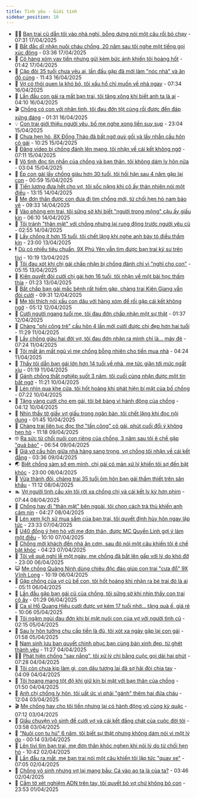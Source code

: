 ```yaml
---
title: Tình yêu - Giới tính
sidebar_position: 10
---
```


<!-- dantri-tinh-yeu-gioi-tinh:START -->
- 👨‍🏫 [Bạn trai cũ dẫn tôi vào nhà nghỉ, bỗng dưng nói một câu rồi bỏ chạy](https://dantri.com.vn/tinh-yeu-gioi-tinh/ban-trai-cu-dan-toi-vao-nha-nghi-bong-dung-noi-mot-cau-roi-bo-chay-20250417105005361.htm) - 07:31 17/04/2025
- 🦣 [Bất đắc dĩ nhận nuôi cháu chồng, 20 năm sau tôi nghe một tiếng gọi xúc động](https://dantri.com.vn/tinh-yeu-gioi-tinh/bat-dac-di-nhan-nuoi-chau-chong-20-nam-sau-toi-nghe-mot-tieng-goi-xuc-dong-20250417095340658.htm) - 03:36 17/04/2025
- 🔭 [Cô hàng xóm vay tiền nhưng gửi kèm bức ảnh khiến tôi hoảng hốt](https://dantri.com.vn/tinh-yeu-gioi-tinh/co-hang-xom-vay-tien-nhung-gui-kem-buc-anh-khien-toi-hoang-hot-20250416160543410.htm) - 01:42 17/04/2025
- 🧐 [Cặp đôi 35 tuổi chưa yêu ai, lần đầu gặp đã mời làm &quot;nóc nhà&quot; và ăn đồ cúng](https://dantri.com.vn/tinh-yeu-gioi-tinh/cap-doi-35-tuoi-chua-yeu-ai-lan-dau-gap-da-moi-lam-noc-nha-va-an-do-cung-20250416112152287.htm) - 11:43 16/04/2025
- 🫶 [Vợ có thói quen lạ khó bỏ, tôi xấu hổ chỉ muốn về nhà ngay](https://dantri.com.vn/tinh-yeu-gioi-tinh/vo-co-thoi-quen-la-kho-bo-toi-xau-ho-chi-muon-ve-nha-ngay-20250416120124019.htm) - 07:34 16/04/2025
- 💃 [Lần đầu con gái ra mắt bạn trai, tôi tăng xông khi biết anh ta là ai](https://dantri.com.vn/tinh-yeu-gioi-tinh/lan-dau-con-gai-ra-mat-ban-trai-toi-tang-xong-khi-biet-anh-ta-la-ai-20250416111042370.htm) - 04:10 16/04/2025
- 🎬 [Chồng có con với nhân tình, tôi đau đớn tột cùng rồi được đền đáp xứng đáng](https://dantri.com.vn/tinh-yeu-gioi-tinh/chong-co-con-voi-nhan-tinh-toi-dau-don-tot-cung-roi-duoc-den-dap-xung-dang-20250416065156148.htm) - 01:31 16/04/2025
- 💡 [Con trai giới thiệu người yêu, bố mẹ nghe xong liền suy sụp](https://dantri.com.vn/tinh-yeu-gioi-tinh/con-trai-gioi-thieu-nguoi-yeu-bo-me-nghe-xong-lien-suy-sup-20250415155930163.htm) - 23:04 15/04/2025
- 🙉 [Chưa hẹn hò, 8X Đồng Tháp đã bất ngờ quỳ gối và lấy nhẫn cầu hôn cô gái](https://dantri.com.vn/tinh-yeu-gioi-tinh/chua-hen-ho-8x-dong-thap-da-bat-ngo-quy-goi-va-lay-nhan-cau-hon-co-gai-20250415123633253.htm) - 10:25 15/04/2025
- 🚦 [Đăng video bị chồng đánh lên mạng, tôi nhận về cái kết không ngờ](https://dantri.com.vn/tinh-yeu-gioi-tinh/dang-video-bi-chong-danh-len-mang-toi-nhan-ve-cai-ket-khong-ngo-20250415140917279.htm) - 07:11 15/04/2025
- 🥸 [Vô tình đọc tin nhắn của chồng và bạn thân, tôi không dám ly hôn nữa](https://dantri.com.vn/tinh-yeu-gioi-tinh/vo-tinh-doc-tin-nhan-cua-chong-va-ban-than-toi-khong-dam-ly-hon-nua-20250415100347471.htm) - 03:04 15/04/2025
- 🤡 [Ép con gái lấy chồng giàu hơn 30 tuổi, tôi hối hận sau 4 năm gặp lại con](https://dantri.com.vn/tinh-yeu-gioi-tinh/ep-con-gai-lay-chong-giau-hon-30-tuoi-toi-hoi-han-sau-4-nam-gap-lai-con-20250415075918241.htm) - 00:59 15/04/2025
- 🦩 [Tiền lương đưa hết cho vợ, tôi sốc nặng khi cô ấy thản nhiên nói một điều](https://dantri.com.vn/tinh-yeu-gioi-tinh/tien-luong-dua-het-cho-vo-toi-soc-nang-khi-co-ay-than-nhien-noi-mot-dieu-20250414183824537.htm) - 13:15 14/04/2025
- 🤡 [Mẹ đơn thân được con đưa đi tìm chồng mới, từ chối hẹn hò nam bảo vệ](https://dantri.com.vn/tinh-yeu-gioi-tinh/me-don-than-duoc-con-dua-di-tim-chong-moi-tu-choi-hen-ho-nam-bao-ve-20250414074417330.htm) - 09:33 14/04/2025
- 🌊 [Vào phòng em trai, tôi sững sờ khi biết &quot;người trong mộng&quot; cậu ấy giấu kín](https://dantri.com.vn/tinh-yeu-gioi-tinh/vao-phong-em-trai-toi-sung-so-khi-biet-nguoi-trong-mong-cau-ay-giau-kin-20250414110405383.htm) - 06:10 14/04/2025
- 🐘 [Tôi tránh &quot;thân mật&quot; với chồng nhưng lại rung động trước người yêu  cũ](https://dantri.com.vn/tinh-yeu-gioi-tinh/toi-tranh-than-mat-voi-chong-nhung-lai-rung-dong-truoc-nguoi-yeu-cu-20250414095322077.htm) - 02:55 14/04/2025
- 🚀 [Lấy chồng ít hơn 15 tuổi, tôi chết lặng khi nghe anh bày tỏ điều thầm kín](https://dantri.com.vn/tinh-yeu-gioi-tinh/lay-chong-it-hon-15-tuoi-toi-chet-lang-khi-nghe-anh-bay-to-dieu-tham-kin-20250412162151743.htm) - 23:00 13/04/2025
- 🕴 [Dù có nhiều tiêu chuẩn, 9X Phú Yên vẫn tìm được bạn trai kỹ sư trên tivi](https://dantri.com.vn/tinh-yeu-gioi-tinh/du-co-nhieu-tieu-chuan-9x-phu-yen-van-tim-duoc-ban-trai-ky-su-tren-tivi-20250413071214344.htm) - 10:19 13/04/2025
- 🚀 [Tôi đau xót khi chị gái chấp nhận bị chồng đánh chỉ vì &quot;nghĩ cho con&quot;](https://dantri.com.vn/tinh-yeu-gioi-tinh/toi-dau-xot-khi-chi-gai-chap-nhan-bi-chong-danh-chi-vi-nghi-cho-con-20250413084059469.htm) - 05:15 13/04/2025
- 👺 [Kiên quyết đòi cưới chị gái hơn 16 tuổi, tôi nhận về một bài học thấm thía](https://dantri.com.vn/tinh-yeu-gioi-tinh/kien-quyet-doi-cuoi-chi-gai-hon-16-tuoi-toi-nhan-ve-mot-bai-hoc-tham-thia-20250412103653303.htm) - 01:23 13/04/2025
- 💄 [Bất chấp bạn gái mắc bệnh rất hiếm gặp, chàng trai Kiên Giang vẫn đòi cưới](https://dantri.com.vn/tinh-yeu-gioi-tinh/bat-chap-ban-gai-mac-benh-rat-hiem-gap-chang-trai-kien-giang-van-doi-cuoi-20250412083748266.htm) - 09:31 12/04/2025
- 🌊 [Mẹ tôi thích nói xấu con dâu với hàng xóm để rồi gặp cái kết không ngờ](https://dantri.com.vn/tinh-yeu-gioi-tinh/me-toi-thich-noi-xau-con-dau-voi-hang-xom-de-roi-gap-cai-ket-khong-ngo-20250412084537963.htm) - 05:12 12/04/2025
- 🚦 [Cưới người ngang tuổi mẹ, tôi đau đớn chấp nhận một sự thật](https://dantri.com.vn/tinh-yeu-gioi-tinh/cuoi-nguoi-ngang-tuoi-me-toi-dau-don-chap-nhan-mot-su-that-20250412083717612.htm) - 01:37 12/04/2025
- 👹 [Chàng &quot;phi công trẻ&quot; cầu hôn 4 lần mới cưới được chị đẹp hơn hai tuổi](https://dantri.com.vn/tinh-yeu-gioi-tinh/chang-phi-cong-tre-cau-hon-4-lan-moi-cuoi-duoc-chi-dep-hon-hai-tuoi-20250411150806663.htm) - 11:29 11/04/2025
- 🚀 [Lấy chồng giàu hai đời vợ, tôi đau đớn nhận ra mình chỉ là... máy đẻ](https://dantri.com.vn/tinh-yeu-gioi-tinh/lay-chong-giau-hai-doi-vo-toi-dau-don-nhan-ra-minh-chi-la-may-de-20250411122629911.htm) - 07:24 11/04/2025
- 🌁 [Tôi mất ăn mất ngủ vì mẹ chồng bỗng nhiên cho tiền mua nhà](https://dantri.com.vn/tinh-yeu-gioi-tinh/toi-mat-an-mat-ngu-vi-me-chong-bong-nhien-cho-tien-mua-nha-20250411112358261.htm) - 04:24 11/04/2025
- 🧰 [Thấy tôi dẫn bạn gái lớn hơn 14 tuổi về nhà, mẹ tức giận tới mức ngất xỉu](https://dantri.com.vn/tinh-yeu-gioi-tinh/thay-toi-dan-ban-gai-lon-hon-14-tuoi-ve-nha-me-tuc-gian-toi-muc-ngat-xiu-20250410211747666.htm) - 01:19 11/04/2025
- 🦅 [Gánh chồng thất nghiệp suốt 3 năm, tôi cuối cùng nhận được một tin bất ngờ](https://dantri.com.vn/tinh-yeu-gioi-tinh/ganh-chong-that-nghiep-suot-3-nam-toi-cuoi-cung-nhan-duoc-mot-tin-bat-ngo-20250410163328008.htm) - 11:21 10/04/2025
- 🌈 [Lén nhìn qua khe cửa, tôi hốt hoảng khi phát hiện bí mật của bố chồng](https://dantri.com.vn/tinh-yeu-gioi-tinh/len-nhin-qua-khe-cua-toi-hot-hoang-khi-phat-hien-bi-mat-cua-bo-chong-20250410114453474.htm) - 07:22 10/04/2025
- 🌋 [Tặng vàng cưới cho em gái, tôi bẽ bàng vì hành động của chồng](https://dantri.com.vn/tinh-yeu-gioi-tinh/tang-vang-cuoi-cho-em-gai-toi-be-bang-vi-hanh-dong-cua-chong-20250410111221740.htm) - 04:12 10/04/2025
- 👺 [Nhìn thấy tờ giấy vợ giấu trong ngăn bàn, tôi chết lặng khi đọc nội dung](https://dantri.com.vn/tinh-yeu-gioi-tinh/nhin-thay-to-giay-vo-giau-trong-ngan-ban-toi-chet-lang-khi-doc-noi-dung-20250409102742525.htm) - 01:45 10/04/2025
- 🎃 [Chàng trai liên tục đọc thơ &quot;tấn công&quot; cô gái, phút cuối đổi ý không hẹn hò](https://dantri.com.vn/tinh-yeu-gioi-tinh/chang-trai-lien-tuc-doc-tho-tan-cong-co-gai-phut-cuoi-doi-y-khong-hen-ho-20250409121013190.htm) - 11:18 09/04/2025
- 🤓 [Ra sức từ chối nuôi con riêng của chồng, 3 năm sau tôi ê chề gặp &quot;quả báo&quot;](https://dantri.com.vn/tinh-yeu-gioi-tinh/ra-suc-tu-choi-nuoi-con-rieng-cua-chong-3-nam-sau-toi-e-che-gap-qua-bao-20250409135344291.htm) - 06:54 09/04/2025
- 🤠 [Giả vờ cầu hôn giữa nhà hàng sang trọng, vợ chồng tôi nhận về cái kết đắng](https://dantri.com.vn/tinh-yeu-gioi-tinh/gia-vo-cau-hon-giua-nha-hang-sang-trong-vo-chong-toi-nhan-ve-cai-ket-dang-20250406183611887.htm) - 03:36 09/04/2025
- 🌏 [Biết chồng sàm sỡ em mình, chị gái có màn xử lý khiến tôi sợ đến bật khóc](https://dantri.com.vn/tinh-yeu-gioi-tinh/biet-chong-sam-so-em-minh-chi-gai-co-man-xu-ly-khien-toi-so-den-bat-khoc-20250409013555152.htm) - 23:00 08/04/2025
- 🚀 [Vừa thành đôi, chàng trai 35 tuổi ôm hôn bạn gái thắm thiết trên sân khấu](https://dantri.com.vn/tinh-yeu-gioi-tinh/vua-thanh-doi-chang-trai-35-tuoi-om-hon-ban-gai-tham-thiet-tren-san-khau-20250408121213780.htm) - 11:12 08/04/2025
- 🏊 [Vợ người tình cầu xin tôi rời xa chồng chị và cái kết ly kỳ hơn phim](https://dantri.com.vn/tinh-yeu-gioi-tinh/vo-nguoi-tinh-cau-xin-toi-roi-xa-chong-chi-va-cai-ket-ly-ky-hon-phim-20250408110449175.htm) - 07:44 08/04/2025
- 🦒 [Chồng hay đi &quot;thân mật&quot; bên ngoài, tôi chọn cách trả thù khiến anh câm nín](https://dantri.com.vn/tinh-yeu-gioi-tinh/chong-hay-di-than-mat-ben-ngoai-toi-chon-cach-tra-thu-khien-anh-cam-nin-20250406221216875.htm) - 04:27 08/04/2025
- 💂 [Lén xem lịch sử mua sắm của bạn trai, tôi quyết định hủy hôn ngay lập tức](https://dantri.com.vn/tinh-yeu-gioi-tinh/len-xem-lich-su-mua-sam-cua-ban-trai-toi-quyet-dinh-huy-hon-ngay-lap-tuc-20250406204859481.htm) - 23:33 07/04/2025
- 💫 [U40 đồng ý hẹn hò với mẹ đơn thân, được MC Quyền Linh gợi ý làm một điều](https://dantri.com.vn/tinh-yeu-gioi-tinh/u40-dong-y-hen-ho-voi-me-don-than-duoc-mc-quyen-linh-goi-y-lam-mot-dieu-20250407134553724.htm) - 10:10 07/04/2025
- 🧠 [Chồng mời khách đến nhà ăn cơm, sau đó nói một câu khiến tôi ê chề bật khóc](https://dantri.com.vn/tinh-yeu-gioi-tinh/chong-moi-khach-den-nha-an-com-sau-do-noi-mot-cau-khien-toi-e-che-bat-khoc-20250407101209231.htm) - 04:23 07/04/2025
- 🎡 [Tôi về quê nghỉ lễ một ngày, mẹ chồng đã bắt lên gấp với lý do khó đỡ](https://dantri.com.vn/tinh-yeu-gioi-tinh/toi-ve-que-nghi-le-mot-ngay-me-chong-da-bat-len-gap-voi-ly-do-kho-do-20250407010455356.htm) - 23:00 06/04/2025
- 😺 [Mẹ chồng Quảng Ninh dùng chiêu độc đáo giúp con trai &quot;cưa đổ&quot; 9X Vĩnh Long](https://dantri.com.vn/tinh-yeu-gioi-tinh/me-chong-quang-ninh-dung-chieu-doc-dao-giup-con-trai-cua-do-9x-vinh-long-20250406080004583.htm) - 10:19 06/04/2025
- 🥰 [Gặp chồng của vợ cũ bế con, tôi hốt hoảng khi nhận ra bé trai đó là ai](https://dantri.com.vn/tinh-yeu-gioi-tinh/gap-chong-cua-vo-cu-be-con-toi-hot-hoang-khi-nhan-ra-be-trai-do-la-ai-20250406084930555.htm) - 05:11 06/04/2025
- 🐲 [Lần đầu gặp bạn gái cũ của chồng, tôi sững sờ khi nhìn thấy con trai cô ấy](https://dantri.com.vn/tinh-yeu-gioi-tinh/lan-dau-gap-ban-gai-cu-cua-chong-toi-sung-so-khi-nhin-thay-con-trai-co-ay-20250405110024042.htm) - 01:29 06/04/2025
- 🌝 [Ca sĩ Hồ Quang Hiếu cưới được vợ kém 17 tuổi nhờ... tặng quà ế, giá rẻ](https://dantri.com.vn/tinh-yeu-gioi-tinh/ca-si-ho-quang-hieu-cuoi-duoc-vo-kem-17-tuoi-nho-tang-qua-e-gia-re-20250405152700481.htm) - 10:06 05/04/2025
- 🐲 [Tôi ngậm ngùi đau đớn khi bí mật nuôi con của vợ với người tình cũ](https://dantri.com.vn/tinh-yeu-gioi-tinh/toi-ngam-ngui-dau-don-khi-bi-mat-nuoi-con-cua-vo-voi-nguoi-tinh-cu-20250405091222203.htm) - 02:15 05/04/2025
- 📝 [Sau ly hôn tưởng chu cấp tiền là đủ, tôi xót xa ngày gặp lại con gái](https://dantri.com.vn/tinh-yeu-gioi-tinh/sau-ly-hon-tuong-chu-cap-tien-la-du-toi-xot-xa-ngay-gap-lai-con-gai-20250405085719390.htm) - 01:58 05/04/2025
- 🦏 [Nam sinh lưu ban quyết chinh phục bạn cùng bàn xinh đẹp, từ ghét thành yêu](https://dantri.com.vn/tinh-yeu-gioi-tinh/nam-sinh-luu-ban-quyet-chinh-phuc-ban-cung-ban-xinh-dep-tu-ghet-thanh-yeu-20250404125346039.htm) - 11:27 04/04/2025
- 🧑‍🏫 [Phát hiện chồng &quot;say nắng&quot;, tôi xử lý chỉ bằng cuộc gọi dài hai phút](https://dantri.com.vn/tinh-yeu-gioi-tinh/phat-hien-chong-say-nang-toi-xu-ly-chi-bang-cuoc-goi-dai-hai-phut-20250404102515900.htm) - 07:28 04/04/2025
- 🦍 [Tôi còn chưa kịp làm gì, con dâu tương lai đã sợ hãi đòi chia tay](https://dantri.com.vn/tinh-yeu-gioi-tinh/toi-con-chua-kip-lam-gi-con-dau-tuong-lai-da-so-hai-doi-chia-tay-20250404103314827.htm) - 04:09 04/04/2025
- 🌋 [Tôi hoang mang tột độ khi giữ kín bí mật với bạn thân của chồng](https://dantri.com.vn/tinh-yeu-gioi-tinh/toi-hoang-mang-tot-do-khi-giu-kin-bi-mat-voi-ban-than-cua-chong-20250404084945737.htm) - 01:50 04/04/2025
- 💯 [Anh chị chồng ly hôn, tôi uất ức vì phải &quot;gánh&quot; thêm hai đứa cháu](https://dantri.com.vn/tinh-yeu-gioi-tinh/anh-chi-chong-ly-hon-toi-uat-uc-vi-phai-ganh-them-hai-dua-chau-20250403190338993.htm) - 12:04 03/04/2025
- 🎬 [Mẹ chồng hay cho tôi tiền nhưng lại có hành động vô cùng kỳ quặc](https://dantri.com.vn/tinh-yeu-gioi-tinh/me-chong-hay-cho-toi-tien-nhung-lai-co-hanh-dong-vo-cung-ky-quac-20250403120506168.htm) - 07:12 03/04/2025
- 📝 [Giấu chuyện vô sinh để cưới vợ và cái kết đắng chát của cuộc đời tôi](https://dantri.com.vn/tinh-yeu-gioi-tinh/giau-chuyen-vo-sinh-de-cuoi-vo-va-cai-ket-dang-chat-cua-cuoc-doi-toi-20250402163646209.htm) - 03:58 03/04/2025
- 🧐 [&quot;Nuôi con tu hú&quot; 6 năm, tôi biết sự thật nhưng không dám nói vì một lý do](https://dantri.com.vn/tinh-yeu-gioi-tinh/nuoi-con-tu-hu-6-nam-toi-biet-su-that-nhung-khong-dam-noi-vi-mot-ly-do-20250403071234391.htm) - 00:14 03/04/2025
- 🤠 [Lên tivi tìm bạn trai, mẹ đơn thân khóc nghẹn khi nói lý do từ chối hẹn hò](https://dantri.com.vn/tinh-yeu-gioi-tinh/len-tivi-tim-ban-trai-me-don-than-khoc-nghen-khi-noi-ly-do-tu-choi-hen-ho-20250402154609893.htm) - 10:42 02/04/2025
- 💼 [Lần đầu ra mắt, mẹ bạn trai nói một câu khiến tôi lập tức &quot;quay xe&quot;](https://dantri.com.vn/tinh-yeu-gioi-tinh/lan-dau-ra-mat-me-ban-trai-noi-mot-cau-khien-toi-lap-tuc-quay-xe-20250402121703288.htm) - 07:05 02/04/2025
- 💪 [Chồng vô sinh nhưng vợ lại mang bầu: Cá vào ao ta là của ta?](https://dantri.com.vn/tinh-yeu-gioi-tinh/chong-vo-sinh-nhung-vo-lai-mang-bau-ca-vao-ao-ta-la-cua-ta-20250402102204190.htm) - 03:46 02/04/2025
- 💂 [Cầm tờ xét nghiệm ADN trên tay, tôi quyết bỏ vợ chứ không bỏ con](https://dantri.com.vn/tinh-yeu-gioi-tinh/cam-to-xet-nghiem-adn-tren-tay-toi-quyet-bo-vo-chu-khong-bo-con-20250402065316974.htm) - 23:53 01/04/2025<!-- dantri-tinh-yeu-gioi-tinh:END -->
